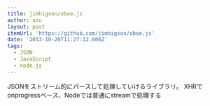 ```yaml
---
title: jimhigson/oboe.js
author: azu
layout: post
itemUrl: 'https://github.com/jimhigson/oboe.js'
date: '2013-10-20T11:27:12.606Z'
tags:
  - JSON
  - JavaScript
  - node.js
---
```

JSONをストリーム的にパースして処理していけるライブラリ。
XHRでonprogressベース、Nodeでは普通にstreamで処理する
